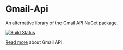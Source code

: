 # Gmail-Api
An alternative library of the Gmail API NuGet package.

[![Build Status](https://travis-ci.org/kpstolk/Gmail-Api.svg)](https://travis-ci.org/kpstolk/Gmail-Api)

[Read more](http://kpstolk.github.io/Gmail-Api/) about Gmail API.
